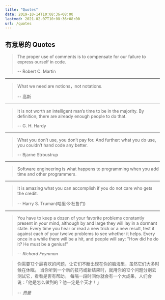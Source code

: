 ```yaml
---
title: "Quotes"
date: 2019-10-14T10:08:36+08:00
lastmod: 2021-02-07T10:08:36+08:00
url: /quotes
---
```


## 有意思的 Quotes

> The proper use of comments is to compensate for our failure to express ourself in code.
>
> -- Robert C. Martin

***

> What we need are notions，not notations.
> 
>  -- 高斯

***

> It is not worth an intelligent man’s time to be in the majority. By definition, there are already enough people to do that.
> 
> -- G. H. Hardy

***

> What you don’t use, you don’t pay for. And further: what you do use, you couldn’t hand code any better.
> 
> -- Bjarne Stroustrup

***

> Software engineering is what happens to programming 
> when you add time and other programmers.

***

> It is amazing what you can accomplish if you do not care who gets the credit.  
> 
> -- Harry S. Truman(哈里·S·杜鲁门)

***

> You have to keep a dozen of your favorite problems constantly present in your mind, although by and large they will lay in a dormant state. Every time you hear or read a new trick or a new result, test it against each of your twelve problems to see whether it helps. Every once in a while there will be a hit, and people will say: "How did he do it? He must be a genius!"
> 
> -- <cite>Richard Feynman</cite>

> 你需要12个最喜欢的问题，让它们不断出现在你的脑海里，虽然它们大多时候在休眠。
当你听到一个新的技巧或新结果时，就用你的12个问题分别去测试它，看看是否有帮助。
每隔一段时间你就会有一个大成果，人们会说：「他是怎么做到的？他一定是个天才！」  
> 
> -- <cite>费曼</cite>
